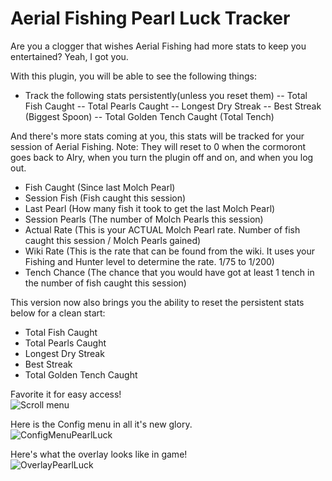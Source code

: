 # Aerial Fishing Pearl Luck Tracker

Are you a clogger that wishes Aerial Fishing had more stats to keep you entertained? Yeah, I got you.

With this plugin, you will be able to see the following things:
- Track the following stats persistently(unless you reset them)
-- Total Fish Caught
-- Total Pearls Caught
-- Longest Dry Streak
-- Best Streak (Biggest Spoon)
-- Total Golden Tench Caught (Total Tench)

And there's more stats coming at you, this stats will be tracked for your session of Aerial Fishing.
Note: They will reset to 0 when the cormoront goes back to Alry, when you turn the plugin off and on, and when you log out.
- Fish Caught (Since last Molch Pearl)
- Session Fish (Fish caught this session)
- Last Pearl (How many fish it took to get the last Molch Pearl)
- Session Pearls (The number of Molch Pearls this session)
- Actual Rate (This is your ACTUAL Molch Pearl rate. Number of fish caught this session / Molch Pearls gained)
- Wiki Rate (This is the rate that can be found from the wiki. It uses your Fishing and Hunter level to determine the rate. 1/75 to 1/200)
- Tench Chance (The chance that you would have got at least 1 tench in the number of fish caught this session)

This version now also brings you the ability to reset the persistent stats below for a clean start:
- Total Fish Caught
- Total Pearls Caught
- Longest Dry Streak
- Best Streak
- Total Golden Tench Caught

Favorite it for easy access!<br>
![Scroll menu](https://github.com/user-attachments/assets/1f79eac0-fdc0-4fb8-92b3-5c00be80a225)

Here is the Config menu in all it's new glory.<br>
![ConfigMenuPearlLuck](https://github.com/user-attachments/assets/81121f57-527d-4b5f-83a6-e7229debc8f9)



Here's what the overlay looks like in game! <br>
![OverlayPearlLuck](https://github.com/user-attachments/assets/f816c84e-c0b6-447a-8e2c-9303f390e5b6)

